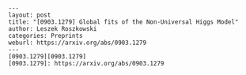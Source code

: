     ---
    layout: post
    title: "[0903.1279] Global fits of the Non-Universal Higgs Model"
    author: Leszek Roszkowski
    categories: Preprints
    weburl: https://arxiv.org/abs/0903.1279
    ---
    [0903.1279][0903.1279]
    [0903.1279]: https://arxiv.org/abs/0903.1279
